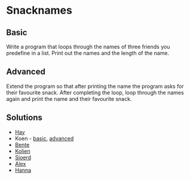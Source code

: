 # Snacknames
## Basic
Write a program that loops through the names of three friends you predefine in a list. Print out the names and the length of the name.

## Advanced
Extend the program so that after printing the name the program asks for their favourite snack. After completing the loop, loop through the names again and print the name and their favourite snack.

## Solutions
* [Hay](snacknames.py)
* Koen - [basic](https://github.com/kvschaik/hu/blob/master/Names%20(exercise%201).py), [advanced](https://github.com/kvschaik/hu/blob/master/Names%20%2B%20snacks%20(exercise%202).py)
* [Bente](https://github.com/bentevo/ddd/blob/master/snackslist.py)
* [Kolien](https://github.com/KolienPleijsant/master/blob/master/snacklist.py)
* [Sjoerd](https://github.com/Sjoerdklaver/data-driven-design/blob/master/names_snacks.py)
* [Alex](https://github.com/Alex-Gaas/Data-Science-Fundamentals/blob/master/favoritesnack.py)
* [Hanna](https://github.com/hannavw/dsf_exercises/blob/master/friends_snack_and_lenght.py)
